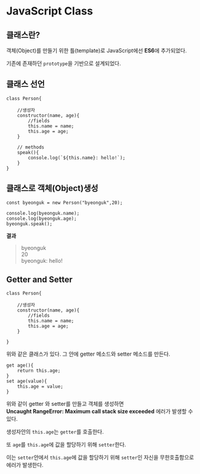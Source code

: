 # JavaScript Class

## 클래스란?
객체(Object)를 만들기 위한 틀(template)로 JavaScript에선 **ES6**에 추가되었다.

기존에 존재하던 `prototype`을 기반으로 설계되었다.


## 클래스 선언
```
class Person{
    
    //생성자
    constructor(name, age){
        //fields
        this.name = name;
        this.age = age;
    }

    // methods
    speak(){
        console.log(`${this.name}: hello!`);
    }
}
```

## 클래스로 객체(Object)생성
```
const byeonguk = new Person("byeonguk",20);

console.log(byeonguk.name);
console.log(byeonguk.age);
byeonguk.speak();
```

**결과**
> byeonguk   
> 20   
> byeonguk: hello! 

## Getter and Setter
```
class Person{
    
    //생성자
    constructor(name, age){
        //fields
        this.name = name;
        this.age = age;
    }
    
}
```
위와 같은 클래스가 있다. 그 안에 getter 메소드와 setter 메소드를 만든다.

```
get age(){
    return this.age;
}
set age(value){
    this.age = value;
}

```
위와 같이 getter 와 setter를 만들고 객체를 생성하면   
 **Uncaught RangeError: Maximum call stack size exceeded**    에러가 발생할 수 있다.

생성자안의 `this.age`는 `getter`를 호출한다.

또 `age`를 `this.age`에 값을 할당하기 위해 `setter`한다.

이는 `setter`안에서 `this.age`에 값을 할당하기 위해 `setter`인 자신을 무한호출함으로 에러가 발생한다.

